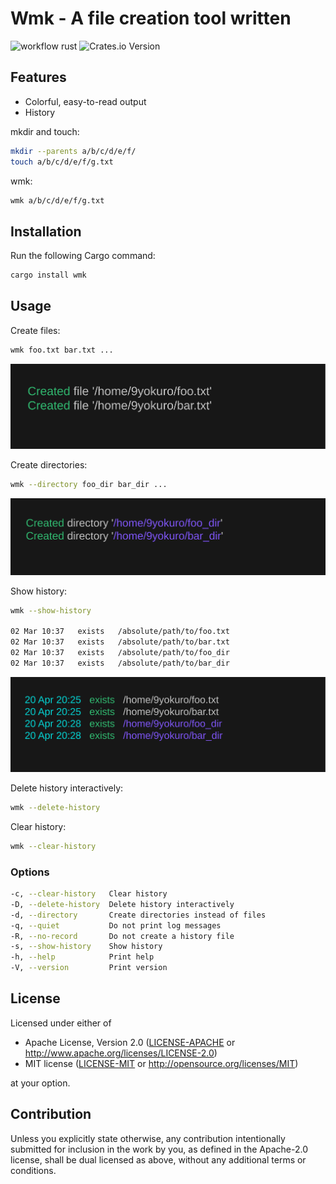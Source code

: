 # Wmk - A file creation tool written

![workflow rust](https://github.com/9yokuro/wmk/actions/workflows/rust.yml/badge.svg)
![Crates.io Version](https://img.shields.io/crates/v/wmk)

## Features
- Colorful, easy-to-read output
- History

mkdir and touch:
```bash
mkdir --parents a/b/c/d/e/f/
touch a/b/c/d/e/f/g.txt
```
wmk:
```bash
wmk a/b/c/d/e/f/g.txt
```

## Installation
Run the following Cargo command:
```bash
cargo install wmk
```

## Usage
Create files:
```bash
wmk foo.txt bar.txt ...
```
![create files](./images/create_files.png)

Create directories:
```bash
wmk --directory foo_dir bar_dir ...
```
![create directories](./images/create_directories.png)

Show history:
```bash
wmk --show-history

02 Mar 10:37   exists   /absolute/path/to/foo.txt
02 Mar 10:37   exists   /absolute/path/to/bar.txt
02 Mar 10:37   exists   /absolute/path/to/foo_dir
02 Mar 10:37   exists   /absolute/path/to/bar_dir
```
![show history](./images/show_history.png)

Delete history interactively:
```bash
wmk --delete-history
```

Clear history:
```bash
wmk --clear-history
```

### Options
```bash
-c, --clear-history   Clear history
-D, --delete-history  Delete history interactively
-d, --directory       Create directories instead of files
-q, --quiet           Do not print log messages
-R, --no-record       Do not create a history file
-s, --show-history    Show history
-h, --help            Print help
-V, --version         Print version
```
## License

Licensed under either of

 * Apache License, Version 2.0
   ([LICENSE-APACHE](LICENSE-APACHE) or http://www.apache.org/licenses/LICENSE-2.0)
 * MIT license
   ([LICENSE-MIT](LICENSE-MIT) or http://opensource.org/licenses/MIT)

at your option.

## Contribution

Unless you explicitly state otherwise, any contribution intentionally submitted
for inclusion in the work by you, as defined in the Apache-2.0 license, shall be
dual licensed as above, without any additional terms or conditions.
